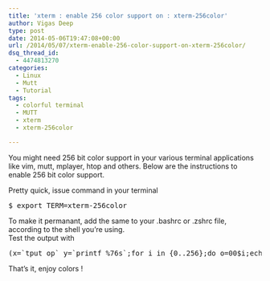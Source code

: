 ```yaml
---
title: 'xterm : enable 256 color support on : xterm-256color'
author: Vigas Deep
type: post
date: 2014-05-06T19:47:08+00:00
url: /2014/05/07/xterm-enable-256-color-support-on-xterm-256color/
dsq_thread_id:
  - 4474813270
categories:
  - Linux
  - Mutt
  - Tutorial
tags:
  - colorful terminal
  - MUTT
  - xterm
  - xterm-256color

---
```

You might need 256 bit color support in your various terminal applications like vim, mutt, mplayer, htop and others. Below are the instructions to enable 256 bit color support.

Pretty quick, issue command in your terminal

<pre>$ export TERM=xterm-256color
</pre>

To make it permanant, add the same to your .bashrc or .zshrc file, according to the shell you&#8217;re using.  
Test the output with

<pre>(x=`tput op` y=`printf %76s`;for i in {0..256};do o=00$i;echo -e ${o:${#o}-3:3} `tput setaf $i;tput setab $i`${y// /=}$x;done)
</pre>

That&#8217;s it, enjoy colors !